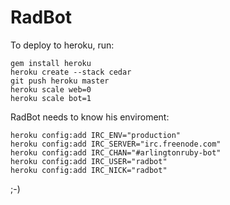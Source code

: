 # RadBot

To deploy to heroku, run:

    gem install heroku
    heroku create --stack cedar
    git push heroku master
    heroku scale web=0
    heroku scale bot=1

RadBot needs to know his enviroment:

    heroku config:add IRC_ENV="production"
    heroku config:add IRC_SERVER="irc.freenode.com"
    heroku config:add IRC_CHAN="#arlingtonruby-bot"
    heroku config:add IRC_USER="radbot"
    heroku config:add IRC_NICK="radbot"

;-)

